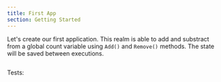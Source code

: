 ```yaml
---
title: First App
section: Getting Started
---
```


Let's create our first application. This realm is able to add and substract from a global count variable using `Add()`
and `Remove()` methods. The state will be saved between executions.

<!--TODO: add an example about how to deploy this realm and how to call to Add() and Remove() using the command line -->

```go file=./count.gno
```

Tests:

```go file=./count_test.gno
```
